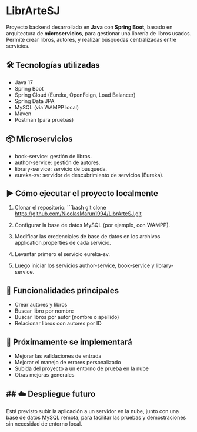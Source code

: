 # LibrArteSJ

Proyecto backend desarrollado en **Java** con **Spring Boot**, basado en arquitectura de **microservicios**, para gestionar una librería de libros usados. Permite crear libros, autores, y realizar búsquedas centralizadas entre servicios.

## 🛠️ Tecnologías utilizadas

- Java 17
- Spring Boot
- Spring Cloud (Eureka, OpenFeign, Load Balancer)
- Spring Data JPA
- MySQL (via WAMPP local)
- Maven
- Postman (para pruebas)

## 📦 Microservicios

- book-service: gestión de libros.
- author-service: gestión de autores.
- library-service: servicio de búsqueda.
- eureka-sv: servidor de descubrimiento de servicios (Eureka).

## ▶️ Cómo ejecutar el proyecto localmente

1. Clonar el repositorio:
´´´bash
git clone https://github.com/NicolasMarun1994/LibrArteSJ.git

2. Configurar la base de datos MySQL (por ejemplo, con WAMPP).
3. Modificar las credenciales de base de datos en los archivos application.properties de cada servicio.
4. Levantar primero el servicio eureka-sv.
5. Luego iniciar los servicios author-service, book-service y library-service.

## 🔎 Funcionalidades principales

- Crear autores y libros
- Buscar libro por nombre
- Buscar libros por autor (nombre o apellido)
- Relacionar libros con autores por ID

## 🚧 Próximamente se implementará

- Mejorar las validaciones de entrada
- Mejorar el manejo de errores personalizado
- Subida del proyecto a un entorno de prueba en la nube
- Otras mejoras generales

## ## ☁️ Despliegue futuro

Está previsto subir la aplicación a un servidor en la nube, junto con una base de datos MySQL remota,
para facilitar las pruebas y demostraciones sin necesidad de entorno local.